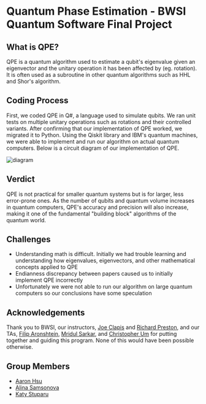 # Quantum Phase Estimation - BWSI Quantum Software Final Project

## What is QPE?
QPE is a quantum algorithm used to estimate a qubit's eigenvalue given an eigenvector and the unitary operation it has been affected by (eg. rotation). It is often used as a subroutine in other quantum algorithms such as HHL and Shor's algorithm.

## Coding Process
First, we coded QPE in Q#, a language used to simulate qubits. We ran unit tests on multiple unitary operations such as rotations and their controlled variants. After confirming that our implementation of QPE worked, we migrated it to Python. Using the Qiskit library and IBM's quantum machines, we were able to implement and run our algorithm on actual quantum computers. Below is a circuit diagram of our implementation of QPE.

![diagram](https://github.com/chicknmilk/Quantum-Phase-Estimation/blob/main/circuit_diagram.jpg)

## Verdict
QPE is not practical for smaller quantum systems but is for larger, less error-prone ones. As the number of qubits and quantum volume increases in quantum computers, QPE's accuracy and precision will also increase, making it one of the fundamental "building block" algorithms of the quantum world.

## Challenges
- Understanding math is difficult. Initially we had trouble learning and understanding how eigenvalues, eigenvectors, and other mathematical concepts applied to QPE
- Endianness discrepancy between papers caused us to initially implement QPE incorrectly
- Unfortunately we were not able to run our algorithm on large quantum computers so our conclusions have some speculation

## Acknowledgements
Thank you to BWSI, our instructors, [Joe Clapis](https://github.com/jclapis) and [Richard Preston](https://github.com/rhpreston), and our TAs, [Filip Aronshtein](https://github.com/fil-a), [Mridul Sarkar](https://github.com/mertall), and [Christopher Um](https://github.com/rabbit-hole-q) for putting together and guiding this program. None of this would have been possible otherwise.

## Group Members
- [Aaron Hsu](https://github.com/chicknmilk)
- [Alina Samsonova](https://github.com/alinasam22)
- [Katy Stuparu](https://github.com/kastuparu)
